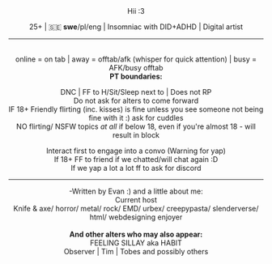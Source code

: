 <div align="center">
    Hii :3
<p>25+ | 🇸🇪 <b>swe</b>/pl/eng | Insomniac with DID+ADHD | Digital artist
 <hr><br>online = on tab | away = offtab/afk (whisper for quick attention) | busy = AFK/busy offtab
  <br><b>PT boundaries:</b>
  <p>DNC | FF to H/Sit/Sleep next to | Does not RP
<br>Do not ask for alters to come forward
<br>IF 18+ Friendly flirting (inc. kisses) is fine unless you see someone not being fine with it :) ask for cuddles
<br>NO flirting/ NSFW topics <i>at all</i> if below 18, even if you're almost 18 - will result in block
  <p>Interact first to engage into a convo (Warning for yap)
<br>If 18+ FF to friend if we chatted/will chat again :D
<br>If we yap a lot a lot ff to ask for discord
      <hr>
<p>-Written by Evan :) and a little about me:<br>Current host<br>Knife & axe/ horror/ metal/ rock/ EMD/ urbex/ creepypasta/ slenderverse/ html/ webdesigning enjoyer
<br><br><b>And other alters who may also appear:</b>
<br>FEELING SILLAY aka HABIT
    <br>Observer | Tim | Tobes and possibly others
</div>
